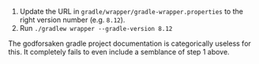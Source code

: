 1. Update the URL in `gradle/wrapper/gradle-wrapper.properties` to the right version number (e.g. `8.12`).
2. Run `./gradlew wrapper --gradle-version 8.12`

The godforsaken gradle project documentation is categorically useless for this. It completely fails to even include a semblance of step 1 above.
